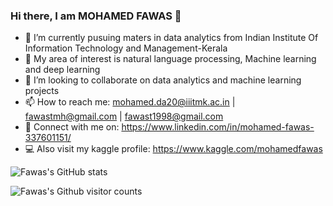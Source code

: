 ### Hi there, I am MOHAMED FAWAS  👋




- 🔭 I’m currently pusuing maters in data analytics from Indian Institute Of Information Technology and Management-Kerala
- 🌱 My area of interest is natural language processing, Machine learning and deep learning
- 👯 I’m looking to collaborate on data analytics and machine learning projects
- 📫 How to reach me: mohamed.da20@iiitmk.ac.in | fawastmh@gmail.com | fawast1998@gmail.com
- 🔗 Connect with me on: https://www.linkedin.com/in/mohamed-fawas-337601151/
- 💻 Also visit my kaggle profile: https://www.kaggle.com/mohamedfawas



![Fawas's GitHub stats](https://github-readme-stats.vercel.app/api?username=fazexplorer182&show_icons=true&theme=radical)

![Fawas's Github visitor counts](https://komarev.com/ghpvc/?username=fazexplorer182&color=green)
